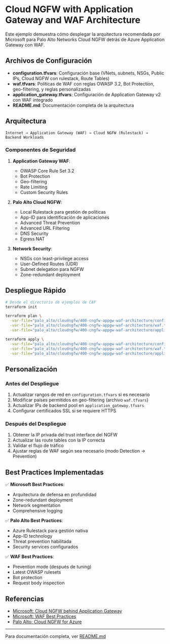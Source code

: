 # Cloud NGFW with Application Gateway and WAF Architecture

Este ejemplo demuestra cómo desplegar la arquitectura recomendada por Microsoft para Palo Alto Networks Cloud NGFW detrás de Azure Application Gateway con WAF.

## Archivos de Configuración

- **configuration.tfvars**: Configuración base (VNets, subnets, NSGs, Public IPs, Cloud NGFW con rulestack, Route Tables)
- **waf.tfvars**: Políticas de WAF con reglas OWASP 3.2, Bot Protection, geo-filtering, y reglas personalizadas
- **application_gateway.tfvars**: Configuración de Application Gateway v2 con WAF integrado
- **README.md**: Documentación completa de la arquitectura

## Arquitectura

```
Internet → Application Gateway (WAF) → Cloud NGFW (Rulestack) → Backend Workloads
```

### Componentes de Seguridad

1. **Application Gateway WAF**:
   - OWASP Core Rule Set 3.2
   - Bot Protection
   - Geo-filtering
   - Rate Limiting
   - Custom Security Rules

2. **Palo Alto Cloud NGFW**:
   - Local Rulestack para gestión de políticas
   - App-ID para identificación de aplicaciones
   - Advanced Threat Prevention
   - Advanced URL Filtering
   - DNS Security
   - Egress NAT

3. **Network Security**:
   - NSGs con least-privilege access
   - User-Defined Routes (UDR)
   - Subnet delegation para NGFW
   - Zone-redundant deployment

## Despliegue Rápido

```bash
# Desde el directorio de ejemplos de CAF
terraform init

terraform plan \
  -var-file="palo_alto/cloudngfw/400-cngfw-appgw-waf-architecture/configuration.tfvars" \
  -var-file="palo_alto/cloudngfw/400-cngfw-appgw-waf-architecture/waf.tfvars" \
  -var-file="palo_alto/cloudngfw/400-cngfw-appgw-waf-architecture/application_gateway.tfvars"

terraform apply \
  -var-file="palo_alto/cloudngfw/400-cngfw-appgw-waf-architecture/configuration.tfvars" \
  -var-file="palo_alto/cloudngfw/400-cngfw-appgw-waf-architecture/waf.tfvars" \
  -var-file="palo_alto/cloudngfw/400-cngfw-appgw-waf-architecture/application_gateway.tfvars"
```

## Personalización

### Antes del Despliegue
1. Actualizar rangos de red en `configuration.tfvars` si es necesario
2. Modificar países permitidos en geo-filtering (archivo `waf.tfvars`)
3. Actualizar IPs de backend pool en `application_gateway.tfvars`
4. Configurar certificados SSL si se requiere HTTPS

### Después del Despliegue
1. Obtener la IP privada del trust interface del NGFW
2. Actualizar las route tables con la IP correcta
3. Validar el flujo de tráfico
4. Ajustar reglas de WAF según sea necesario (modo Detection → Prevention)

## Best Practices Implementadas

✅ **Microsoft Best Practices**:
- Arquitectura de defensa en profundidad
- Zone-redundant deployment
- Network segmentation
- Comprehensive logging

✅ **Palo Alto Best Practices**:
- Azure Rulestack para gestión nativa
- App-ID technology
- Threat prevention habilitada
- Security services configurados

✅ **WAF Best Practices**:
- Prevention mode (después de tuning)
- Latest OWASP rulesets
- Bot protection
- Request body inspection

## Referencias

- [Microsoft: Cloud NGFW behind Application Gateway](https://learn.microsoft.com/en-us/azure/partner-solutions/palo-alto/application-gateway)
- [Microsoft: WAF Best Practices](https://learn.microsoft.com/en-us/azure/web-application-firewall/ag/best-practices)
- [Palo Alto: Cloud NGFW for Azure](https://docs.paloaltonetworks.com/cloud-ngfw/azure)

---

Para documentación completa, ver [README.md](./README.md)
